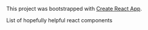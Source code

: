This project was bootstrapped with [Create React App](https://github.com/facebook/create-react-app).

List of hopefully helpful react components

